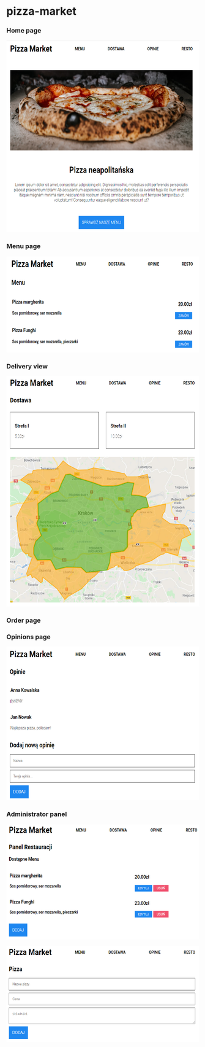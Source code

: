 # pizza-market

### Home page
<p align="center">
<img src="src/main/resources/static/img/homePage.PNG" width="600" height="500" alt='selectPage' />
</p>

### Menu page
<p align="center">
<img src="src/main/resources/static/img/menuPage.PNG" width="600" height="250" alt='selectPage' />
</p>

### Delivery view
<p align="center">
<img src="src/main/resources/static/img/deliveryPage.PNG" width="600" height="600" alt='selectPage' />
</p>

### Order page

### Opinions page
<p align="center">
<img src="src/main/resources/static/img/opinionsPage.PNG" width="600" height="400" alt='selectPage' />
</p>

### Administrator panel
<p align="center">
<img src="src/main/resources/static/img/restoPage.PNG" width="600" height="300" alt='selectPage' />
</p>
<p align="center">
<img src="src/main/resources/static/img/pizzaPage.PNG" width="600" height="250" alt='selectPage' />
</p>


